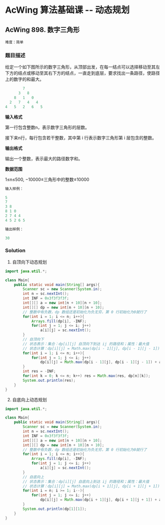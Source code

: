 # AcWing 算法基础课 -- 动态规划

## AcWing 898. 数字三角形 

`难度：简单`

### 题目描述

给定一个如下图所示的数字三角形，从顶部出发，在每一结点可以选择移动至其左下方的结点或移动至其右下方的结点，一直走到底层，要求找出一条路径，使路径上的数字的和最大。

```r
        7
      3   8
    8   1   0
  2   7   4   4
4   5   2   6   5
```

**输入格式**

第一行包含整数n，表示数字三角形的层数。

接下来n行，每行包含若干整数，其中第 i 行表示数字三角形第 i 层包含的整数。

**输出格式**

输出一个整数，表示最大的路径数字和。

**数据范围**

1≤n≤500,
−10000≤三角形中的整数≤10000

```r
输入样例：

5
7
3 8
8 1 0 
2 7 4 4
4 5 2 6 5

输出样例：

30
```

### Solution

1. 自顶向下动态规划

```java
import java.util.*;

class Main{
    public static void main(String[] args){
        Scanner sc = new Scanner(System.in);
        int n = sc.nextInt();
        int INF = 0x3f3f3f3f;
        int[][] a = new int[n + 10][n + 10];
        int[][] dp = new int[n + 10][n + 10];
        // 整数中有负数，dp 数组还是初始化为负无穷，第 0 行初始化为0就行了
        for(int i = 1; i <= n; i++){
            Arrays.fill(dp[i], -INF);
            for(int j = 1; j <= i; j++)
                a[i][j] = sc.nextInt();
        }
        // 自顶向下
        // 状态表示：集合：dp[i][j] 自顶向下到达 ij 的路径和；属性：最大值
        // 状态计算：dp[i][j] = Math.max(dp[i - 1][j], dp[i - 1][j - 1]) + a[i][j];
        for(int i = 1; i <= n; i++){
            for(int j = 1; j <= i; j++)
                dp[i][j] = Math.max(dp[i - 1][j], dp[i - 1][j - 1]) + a[i][j];
        }
        int res = -INF;
        for(int k = 0; k <= n; k++) res = Math.max(res, dp[n][k]);
        System.out.println(res);
    }
}
```

2. 自底向上动态规划

```java
import java.util.*;

class Main{
    public static void main(String[] args){
        Scanner sc = new Scanner(System.in);
        int n = sc.nextInt();
        int INF = 0x3f3f3f3f;
        int[][] a = new int[n + 10][n + 10];
        int[][] dp = new int[n + 10][n + 10];
        // 整数中有负数，dp 数组还是初始化为负无穷，第 0 行初始化为0就行了
        for(int i = 1; i <= n; i++){
            Arrays.fill(dp[i], -INF);
            for(int j = 1; j <= i; j++)
                a[i][j] = sc.nextInt();
        }
        // 自底向上
        // 状态表示：集合：dp[i][j] 自底向上到达 ij 的路径和；属性：最大值
        // 状态计算：dp[i][j] = Math.max(dp[i + 1][j], dp[i + 1][j + 1]) + a[i][j];
        for(int i = n; i >= 1; i--){
            for(int j = 1; j <= i; j++)
                dp[i][j] = Math.max(dp[i + 1][j], dp[i + 1][j + 1]) + a[i][j];
        }
        System.out.println(dp[1][1]);
    }
}
```